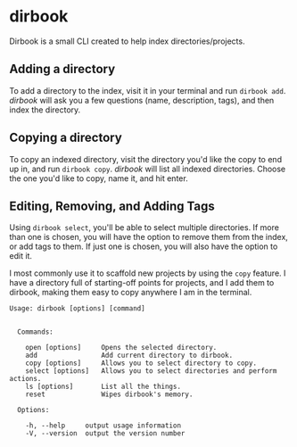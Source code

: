 # dirbook
Dirbook is a small CLI created to help index directories/projects.

## Adding a directory
To add a directory to the index, visit it in your terminal and run `dirbook add`.
*dirbook* will ask you a few questions (name, description, tags), and then index the directory.

## Copying a directory
To copy an indexed directory, visit the directory you'd like the copy to end up in, and run `dirbook copy`.
*dirbook* will list all indexed directories. Choose the one you'd like to copy, name it, and hit enter.

## Editing, Removing, and Adding Tags
Using `dirbook select`, you'll be able to select multiple directories. If more than one is chosen, you will have the option
to remove them from the index, or add tags to them. If just one is chosen, you will also have the option to edit it. 


I most commonly use it to scaffold new projects by using the `copy` feature.
I have a directory full of starting-off points for projects, and I add them to dirbook,
making them easy to copy anywhere I am in the terminal.

	Usage: dirbook [options] [command]


	  Commands:

	    open [options]     Opens the selected directory.
	    add                Add current directory to dirbook.
	    copy [options]     Allows you to select directory to copy.
	    select [options]   Allows you to select directories and perform actions.
	    ls [options]       List all the things.
	    reset              Wipes dirbook's memory.

	  Options:

	    -h, --help     output usage information
	    -V, --version  output the version number